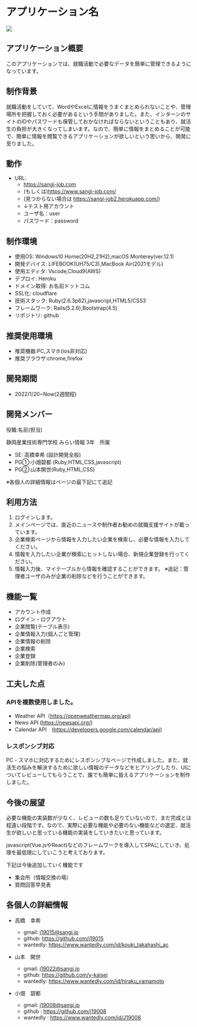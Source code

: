 # アプリケーション名

 ![](https://i.imgur.com/dPVLzfb.png)


## アプリケーション概要
このアプリケーションでは、就職活動で必要なデータを簡単に管理できるようになっています。

## 制作背景

就職活動をしていて、WordやExcelに情報をうまくまとめられないことや、管理場所を把握しておく必要があるという手間がありました。また、インターンのサイトのIDやパスワードも保管しておかなければならないということもあり、就活生の負担が大きくなってしまいます。なので、簡単に情報をまとめることが可能で、簡単に情報を閲覧できるアプリケーションが欲しいという思いから、開発に至りました。


## 動作
* URL: 
    * https://sangi-job.com
    * (もしくは)https://www.sangi-job.com/
    * (見つからない場合は https://sangi-job2.herokuapp.com/)
    * ↓テスト用アカウント
    * ユーザ名：user
    * パスワード：password

## 制作環境
* 使用OS: Windows10 Home(20H2,21H2),macOS Monterey(ver.12.1)
* 開発デバイス: LIFEBOOK(UH75/C3),MacBook Air(2021モデル)
* 使用エディタ: Vscode,Cloud9(AWS)
* デプロイ: Heroku
* ドメイン取得: お名前ドットコム
* SSL化: cloudflare
* 技術スタック: Ruby(2.6.3p62),javascript,HTML5/CSS3
* フレームワーク: Rails(5.2.6),Bootstrap(4.5)
* リポジトリ: github


## 推奨使用環境

* 推奨機器:PC,スマホ(ios非対応)
* 推奨ブラウザ:chrome,firefox

## 開発期間

* 2022/1/20~Now(2週間程)

## 開発メンバー
役職:名前(担当)

静岡産業技術専門学校 みらい情報 3年　所属
* SE: 高橋幸希 (設計開発全般)
* PG①:小畑碧都 (Ruby,HTML,CSS,javascript)
* PG②:山本開世(Ruby,HTML,CSS)

※各個人の詳細情報はページの最下記にて追記




## 利用方法
1. ログインします。
2. メインページでは、直近のニュースや制作者お勧めの就職支援サイトが載っています。
3. 企業検索ページから情報を入力したい企業を検索し、必要な情報を入力してください。
4. 情報を入力したい企業が検索にヒットしない場合、新規企業登録を行ってください。
5. 情報入力後、マイテーブルから情報を確認することができます。
※追記：管理者ユーザのみが企業の削除などを行うことができます。


## 機能一覧
* アカウント作成
* ログイン・ログアウト
* 企業閲覧(テーブル表示)
* 企業情報入力(個人ごと管理)
* 企業情報の削除
* 企業検索
* 企業登録
* 企業削除(管理者のみ)


## 工夫した点
### APIを複数使用しました。
* Weather API（https://openweathermap.org/api)
* News API (https://newsapi.org/)
* Calendar API　(https://developers.google.com/calendar/api)


### レスポンシブ対応
PC・スマホに対応するためにレスポンシブなページで作成しました。また、就活生の悩みを解決するために欲しい情報のデータなどをヒアリングしたり、UIについてレビューしてもらうことで、誰でも簡単に扱えるアプリケーションを制作しました。

## 今後の展望
必要な機能の実装数が少なく、レビューの数も足りていないので、まだ完成とは程遠い段階です。なので、実際に必要な機能や必要のない機能などの選定、就活生が欲しいと思っている機能の実装をしていきたいと思っています。

javascript(Vue.jsやReact)などのフレームワークを導入してSPAにしていき、処理を最低限にしていこうと考えております。

下記は今後追加していく機能です
* 集会所（情報交換の場）
* 質問回答早見表



## 各個人の詳細情報

- 高橋　幸希
    - gmail: j19015@sangi.jp
    - github: https://github.com/j19015
    - wantedly: https://www.wantedly.com/id/kouki_takahashi_ac


- 山本　開世
    - gmail: j19022@sangi.jp
    - github: https://github.com/y-kaisei
    - wantedly: https://www.wantedly.com/id/hiraku_yamamoto

- 小畑　碧都
    - gmail: j19008@sangi.jp
    - github : https://github.com/j19008
    - wantedly : https://www.wantedly.com/id/J19008

